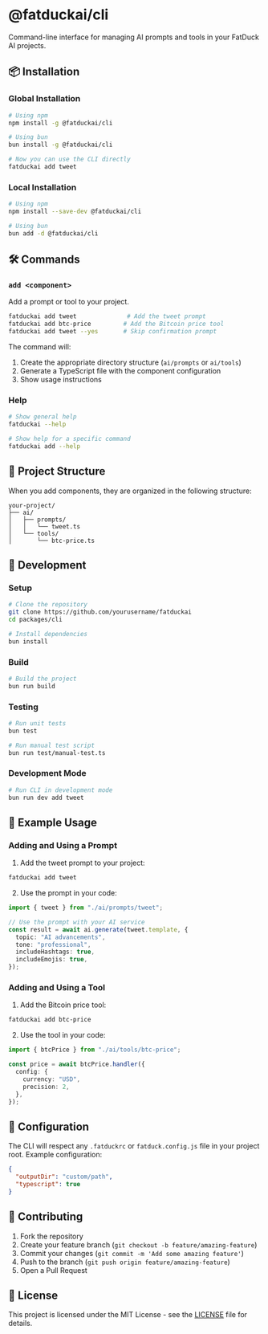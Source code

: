 # @fatduckai/cli

Command-line interface for managing AI prompts and tools in your FatDuck AI projects.

## 📦 Installation

### Global Installation

```bash
# Using npm
npm install -g @fatduckai/cli

# Using bun
bun install -g @fatduckai/cli

# Now you can use the CLI directly
fatduckai add tweet
```

### Local Installation

```bash
# Using npm
npm install --save-dev @fatduckai/cli

# Using bun
bun add -d @fatduckai/cli
```

## 🛠️ Commands

### `add <component>`

Add a prompt or tool to your project.

```bash
fatduckai add tweet              # Add the tweet prompt
fatduckai add btc-price         # Add the Bitcoin price tool
fatduckai add tweet --yes       # Skip confirmation prompt
```

The command will:

1. Create the appropriate directory structure (`ai/prompts` or `ai/tools`)
2. Generate a TypeScript file with the component configuration
3. Show usage instructions

### Help

```bash
# Show general help
fatduckai --help

# Show help for a specific command
fatduckai add --help
```

## 📁 Project Structure

When you add components, they are organized in the following structure:

```
your-project/
├── ai/
│   ├── prompts/
│   │   └── tweet.ts
│   └── tools/
│       └── btc-price.ts
```

## 🧪 Development

### Setup

```bash
# Clone the repository
git clone https://github.com/yourusername/fatduckai
cd packages/cli

# Install dependencies
bun install
```

### Build

```bash
# Build the project
bun run build
```

### Testing

```bash
# Run unit tests
bun test

# Run manual test script
bun run test/manual-test.ts
```

### Development Mode

```bash
# Run CLI in development mode
bun run dev add tweet
```

## 📝 Example Usage

### Adding and Using a Prompt

1. Add the tweet prompt to your project:

```bash
fatduckai add tweet
```

2. Use the prompt in your code:

```typescript
import { tweet } from "./ai/prompts/tweet";

// Use the prompt with your AI service
const result = await ai.generate(tweet.template, {
  topic: "AI advancements",
  tone: "professional",
  includeHashtags: true,
  includeEmojis: true,
});
```

### Adding and Using a Tool

1. Add the Bitcoin price tool:

```bash
fatduckai add btc-price
```

2. Use the tool in your code:

```typescript
import { btcPrice } from "./ai/tools/btc-price";

const price = await btcPrice.handler({
  config: {
    currency: "USD",
    precision: 2,
  },
});
```

## 🔧 Configuration

The CLI will respect any `.fatduckrc` or `fatduck.config.js` file in your project root. Example configuration:

```json
{
  "outputDir": "custom/path",
  "typescript": true
}
```

## 🤝 Contributing

1. Fork the repository
2. Create your feature branch (`git checkout -b feature/amazing-feature`)
3. Commit your changes (`git commit -m 'Add some amazing feature'`)
4. Push to the branch (`git push origin feature/amazing-feature`)
5. Open a Pull Request

## 📄 License

This project is licensed under the MIT License - see the [LICENSE](LICENSE) file for details.
